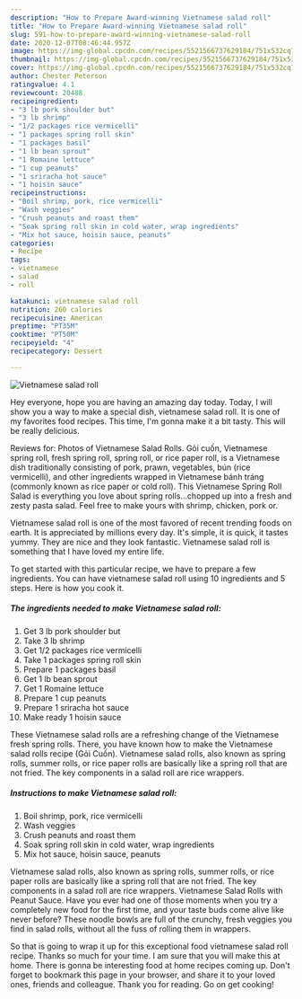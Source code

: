 ```yaml
---
description: "How to Prepare Award-winning Vietnamese salad roll"
title: "How to Prepare Award-winning Vietnamese salad roll"
slug: 591-how-to-prepare-award-winning-vietnamese-salad-roll
date: 2020-12-07T08:46:44.957Z
image: https://img-global.cpcdn.com/recipes/5521566737629184/751x532cq70/vietnamese-salad-roll-recipe-main-photo.jpg
thumbnail: https://img-global.cpcdn.com/recipes/5521566737629184/751x532cq70/vietnamese-salad-roll-recipe-main-photo.jpg
cover: https://img-global.cpcdn.com/recipes/5521566737629184/751x532cq70/vietnamese-salad-roll-recipe-main-photo.jpg
author: Chester Peterson
ratingvalue: 4.1
reviewcount: 20488
recipeingredient:
- "3 lb pork shoulder but"
- "3 lb shrimp"
- "1/2 packages rice vermicelli"
- "1 packages spring roll skin"
- "1 packages basil"
- "1 lb bean sprout"
- "1 Romaine lettuce"
- "1 cup peanuts"
- "1 sriracha hot sauce"
- "1 hoisin sauce"
recipeinstructions:
- "Boil shrimp, pork, rice vermicelli"
- "Wash veggies"
- "Crush peanuts and roast them"
- "Soak spring roll skin in cold water, wrap ingredients"
- "Mix hot sauce, hoisin sauce, peanuts"
categories:
- Recipe
tags:
- vietnamese
- salad
- roll

katakunci: vietnamese salad roll 
nutrition: 260 calories
recipecuisine: American
preptime: "PT35M"
cooktime: "PT50M"
recipeyield: "4"
recipecategory: Dessert

---
```



![Vietnamese salad roll](https://img-global.cpcdn.com/recipes/5521566737629184/751x532cq70/vietnamese-salad-roll-recipe-main-photo.jpg)

Hey everyone, hope you are having an amazing day today. Today, I will show you a way to make a special dish, vietnamese salad roll. It is one of my favorites food recipes. This time, I'm gonna make it a bit tasty. This will be really delicious.

Reviews for: Photos of Vietnamese Salad Rolls. Gỏi cuốn, Vietnamese spring roll, fresh spring roll, spring roll, or rice paper roll, is a Vietnamese dish traditionally consisting of pork, prawn, vegetables, bún (rice vermicelli), and other ingredients wrapped in Vietnamese bánh tráng (commonly known as rice paper or cold roll). This Vietnamese Spring Roll Salad is everything you love about spring rolls…chopped up into a fresh and zesty pasta salad. Feel free to make yours with shrimp, chicken, pork or.

Vietnamese salad roll is one of the most favored of recent trending foods on earth. It is appreciated by millions every day. It's simple, it is quick, it tastes yummy. They are nice and they look fantastic. Vietnamese salad roll is something that I have loved my entire life.


To get started with this particular recipe, we have to prepare a few ingredients. You can have vietnamese salad roll using 10 ingredients and 5 steps. Here is how you cook it.

<!--inarticleads1-->

##### The ingredients needed to make Vietnamese salad roll:

1. Get 3 lb pork shoulder but
1. Take 3 lb shrimp
1. Get 1/2 packages rice vermicelli
1. Take 1 packages spring roll skin
1. Prepare 1 packages basil
1. Get 1 lb bean sprout
1. Get 1 Romaine lettuce
1. Prepare 1 cup peanuts
1. Prepare 1 sriracha hot sauce
1. Make ready 1 hoisin sauce


These Vietnamese salad rolls are a refreshing change of the Vietnamese fresh spring rolls. There, you have known how to make the Vietnamese salad rolls recipe (Gỏi Cuốn). Vietnamese salad rolls, also known as spring rolls, summer rolls, or rice paper rolls are basically like a spring roll that are not fried. The key components in a salad roll are rice wrappers. 

<!--inarticleads2-->

##### Instructions to make Vietnamese salad roll:

1. Boil shrimp, pork, rice vermicelli
1. Wash veggies
1. Crush peanuts and roast them
1. Soak spring roll skin in cold water, wrap ingredients
1. Mix hot sauce, hoisin sauce, peanuts


Vietnamese salad rolls, also known as spring rolls, summer rolls, or rice paper rolls are basically like a spring roll that are not fried. The key components in a salad roll are rice wrappers. Vietnamese Salad Rolls with Peanut Sauce. Have you ever had one of those moments when you try a completely new food for the first time, and your taste buds come alive like never before? These noodle bowls are full of the crunchy, fresh veggies you find in salad rolls, without all the fuss of rolling them in wrappers. 

So that is going to wrap it up for this exceptional food vietnamese salad roll recipe. Thanks so much for your time. I am sure that you will make this at home. There is gonna be interesting food at home recipes coming up. Don't forget to bookmark this page in your browser, and share it to your loved ones, friends and colleague. Thank you for reading. Go on get cooking!
